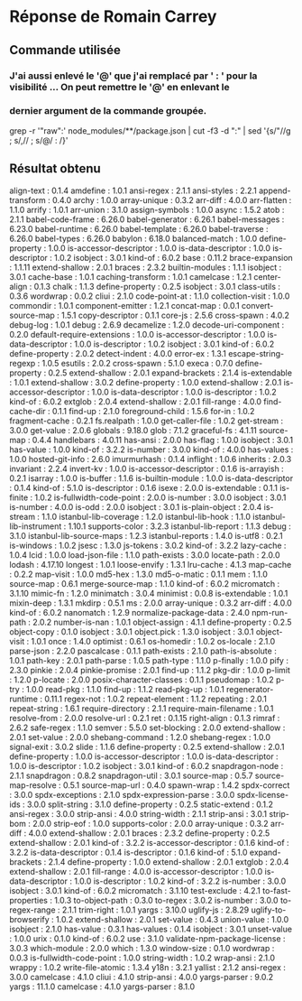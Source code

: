 # Réponse de Romain Carrey

## Commande utilisée
### J'ai aussi enlevé le '@' que j'ai remplacé par ' : ' pour la visibilité ... On peut remettre le '@' en enlevant le
### dernier argument de la commande groupée. 

grep -r '"raw":' node_modules/**/package.json | cut -f3 -d ":" | sed '{s/"//g ; s/,// ; s/@/ : /}' 

## Résultat obtenu

 align-text : 0.1.4
 amdefine : 1.0.1
 ansi-regex : 2.1.1
 ansi-styles : 2.2.1
 append-transform : 0.4.0
 archy : 1.0.0
 array-unique : 0.3.2
 arr-diff : 4.0.0
 arr-flatten : 1.1.0
 arrify : 1.0.1
 arr-union : 3.1.0
 assign-symbols : 1.0.0
 async : 1.5.2
 atob : 2.1.1
 babel-code-frame : 6.26.0
 babel-generator : 6.26.1
 babel-messages : 6.23.0
 babel-runtime : 6.26.0
 babel-template : 6.26.0
 babel-traverse : 6.26.0
 babel-types : 6.26.0
 babylon : 6.18.0
 balanced-match : 1.0.0
 define-property : 1.0.0
 is-accessor-descriptor : 1.0.0
 is-data-descriptor : 1.0.0
 is-descriptor : 1.0.2
 isobject : 3.0.1
 kind-of : 6.0.2
 base : 0.11.2
 brace-expansion : 1.1.11
 extend-shallow : 2.0.1
 braces : 2.3.2
 builtin-modules : 1.1.1
 isobject : 3.0.1
 cache-base : 1.0.1
 caching-transform : 1.0.1
 camelcase : 1.2.1
 center-align : 0.1.3
 chalk : 1.1.3
 define-property : 0.2.5
 isobject : 3.0.1
 class-utils : 0.3.6
 wordwrap : 0.0.2
 cliui : 2.1.0
 code-point-at : 1.1.0
 collection-visit : 1.0.0
 commondir : 1.0.1
 component-emitter : 1.2.1
 concat-map : 0.0.1
 convert-source-map : 1.5.1
 copy-descriptor : 0.1.1
 core-js : 2.5.6
 cross-spawn : 4.0.2
 debug-log : 1.0.1
 debug : 2.6.9
 decamelize : 1.2.0
 decode-uri-component : 0.2.0
 default-require-extensions : 1.0.0
 is-accessor-descriptor : 1.0.0
 is-data-descriptor : 1.0.0
 is-descriptor : 1.0.2
 isobject : 3.0.1
 kind-of : 6.0.2
 define-property : 2.0.2
 detect-indent : 4.0.0
 error-ex : 1.3.1
 escape-string-regexp : 1.0.5
 esutils : 2.0.2
 cross-spawn : 5.1.0
 execa : 0.7.0
 define-property : 0.2.5
 extend-shallow : 2.0.1
 expand-brackets : 2.1.4
 is-extendable : 1.0.1
 extend-shallow : 3.0.2
 define-property : 1.0.0
 extend-shallow : 2.0.1
 is-accessor-descriptor : 1.0.0
 is-data-descriptor : 1.0.0
 is-descriptor : 1.0.2
 kind-of : 6.0.2
 extglob : 2.0.4
 extend-shallow : 2.0.1
 fill-range : 4.0.0
 find-cache-dir : 0.1.1
 find-up : 2.1.0
 foreground-child : 1.5.6
 for-in : 1.0.2
 fragment-cache : 0.2.1
 fs.realpath : 1.0.0
 get-caller-file : 1.0.2
 get-stream : 3.0.0
 get-value : 2.0.6
 globals : 9.18.0
 glob : 7.1.2
 graceful-fs : 4.1.11
 source-map : 0.4.4
 handlebars : 4.0.11
 has-ansi : 2.0.0
 has-flag : 1.0.0
 isobject : 3.0.1
 has-value : 1.0.0
 kind-of : 3.2.2
 is-number : 3.0.0
 kind-of : 4.0.0
 has-values : 1.0.0
 hosted-git-info : 2.6.0
 imurmurhash : 0.1.4
 inflight : 1.0.6
 inherits : 2.0.3
 invariant : 2.2.4
 invert-kv : 1.0.0
 is-accessor-descriptor : 0.1.6
 is-arrayish : 0.2.1
 isarray : 1.0.0
 is-buffer : 1.1.6
 is-builtin-module : 1.0.0
 is-data-descriptor : 0.1.4
 kind-of : 5.1.0
 is-descriptor : 0.1.6
 isexe : 2.0.0
 is-extendable : 0.1.1
 is-finite : 1.0.2
 is-fullwidth-code-point : 2.0.0
 is-number : 3.0.0
 isobject : 3.0.1
 is-number : 4.0.0
 is-odd : 2.0.0
 isobject : 3.0.1
 is-plain-object : 2.0.4
 is-stream : 1.1.0
 istanbul-lib-coverage : 1.2.0
 istanbul-lib-hook : 1.1.0
 istanbul-lib-instrument : 1.10.1
 supports-color : 3.2.3
 istanbul-lib-report : 1.1.3
 debug : 3.1.0
 istanbul-lib-source-maps : 1.2.3
 istanbul-reports : 1.4.0
 is-utf8 : 0.2.1
 is-windows : 1.0.2
 jsesc : 1.3.0
 js-tokens : 3.0.2
 kind-of : 3.2.2
 lazy-cache : 1.0.4
 lcid : 1.0.0
 load-json-file : 1.1.0
 path-exists : 3.0.0
 locate-path : 2.0.0
 lodash : 4.17.10
 longest : 1.0.1
 loose-envify : 1.3.1
 lru-cache : 4.1.3
 map-cache : 0.2.2
 map-visit : 1.0.0
 md5-hex : 1.3.0
 md5-o-matic : 0.1.1
 mem : 1.1.0
 source-map : 0.6.1
 merge-source-map : 1.1.0
 kind-of : 6.0.2
 micromatch : 3.1.10
 mimic-fn : 1.2.0
 minimatch : 3.0.4
 minimist : 0.0.8
 is-extendable : 1.0.1
 mixin-deep : 1.3.1
 mkdirp : 0.5.1
 ms : 2.0.0
 array-unique : 0.3.2
 arr-diff : 4.0.0
 kind-of : 6.0.2
 nanomatch : 1.2.9
 normalize-package-data : 2.4.0
 npm-run-path : 2.0.2
 number-is-nan : 1.0.1
 object-assign : 4.1.1
 define-property : 0.2.5
 object-copy : 0.1.0
 isobject : 3.0.1
 object.pick : 1.3.0
 isobject : 3.0.1
 object-visit : 1.0.1
 once : 1.4.0
 optimist : 0.6.1
 os-homedir : 1.0.2
 os-locale : 2.1.0
 parse-json : 2.2.0
 pascalcase : 0.1.1
 path-exists : 2.1.0
 path-is-absolute : 1.0.1
 path-key : 2.0.1
 path-parse : 1.0.5
 path-type : 1.1.0
 p-finally : 1.0.0
 pify : 2.3.0
 pinkie : 2.0.4
 pinkie-promise : 2.0.1
 find-up : 1.1.2
 pkg-dir : 1.0.0
 p-limit : 1.2.0
 p-locate : 2.0.0
 posix-character-classes : 0.1.1
 pseudomap : 1.0.2
 p-try : 1.0.0
 read-pkg : 1.1.0
 find-up : 1.1.2
 read-pkg-up : 1.0.1
 regenerator-runtime : 0.11.1
 regex-not : 1.0.2
 repeat-element : 1.1.2
 repeating : 2.0.1
 repeat-string : 1.6.1
 require-directory : 2.1.1
 require-main-filename : 1.0.1
 resolve-from : 2.0.0
 resolve-url : 0.2.1
 ret : 0.1.15
 right-align : 0.1.3
 rimraf : 2.6.2
 safe-regex : 1.1.0
 semver : 5.5.0
 set-blocking : 2.0.0
 extend-shallow : 2.0.1
 set-value : 2.0.0
 shebang-command : 1.2.0
 shebang-regex : 1.0.0
 signal-exit : 3.0.2
 slide : 1.1.6
 define-property : 0.2.5
 extend-shallow : 2.0.1
 define-property : 1.0.0
 is-accessor-descriptor : 1.0.0
 is-data-descriptor : 1.0.0
 is-descriptor : 1.0.2
 isobject : 3.0.1
 kind-of : 6.0.2
 snapdragon-node : 2.1.1
 snapdragon : 0.8.2
 snapdragon-util : 3.0.1
 source-map : 0.5.7
 source-map-resolve : 0.5.1
 source-map-url : 0.4.0
 spawn-wrap : 1.4.2
 spdx-correct : 3.0.0
 spdx-exceptions : 2.1.0
 spdx-expression-parse : 3.0.0
 spdx-license-ids : 3.0.0
 split-string : 3.1.0
 define-property : 0.2.5
 static-extend : 0.1.2
 ansi-regex : 3.0.0
 strip-ansi : 4.0.0
 string-width : 2.1.1
 strip-ansi : 3.0.1
 strip-bom : 2.0.0
 strip-eof : 1.0.0
 supports-color : 2.0.0
 array-unique : 0.3.2
 arr-diff : 4.0.0
 extend-shallow : 2.0.1
 braces : 2.3.2
 define-property : 0.2.5
 extend-shallow : 2.0.1
 kind-of : 3.2.2
 is-accessor-descriptor : 0.1.6
 kind-of : 3.2.2
 is-data-descriptor : 0.1.4
 is-descriptor : 0.1.6
 kind-of : 5.1.0
 expand-brackets : 2.1.4
 define-property : 1.0.0
 extend-shallow : 2.0.1
 extglob : 2.0.4
 extend-shallow : 2.0.1
 fill-range : 4.0.0
 is-accessor-descriptor : 1.0.0
 is-data-descriptor : 1.0.0
 is-descriptor : 1.0.2
 kind-of : 3.2.2
 is-number : 3.0.0
 isobject : 3.0.1
 kind-of : 6.0.2
 micromatch : 3.1.10
 test-exclude : 4.2.1
 to-fast-properties : 1.0.3
 to-object-path : 0.3.0
 to-regex : 3.0.2
 is-number : 3.0.0
 to-regex-range : 2.1.1
 trim-right : 1.0.1
 yargs : 3.10.0
 uglify-js : 2.8.29
 uglify-to-browserify : 1.0.2
 extend-shallow : 2.0.1
 set-value : 0.4.3
 union-value : 1.0.0
 isobject : 2.1.0
 has-value : 0.3.1
 has-values : 0.1.4
 isobject : 3.0.1
 unset-value : 1.0.0
 urix : 0.1.0
 kind-of : 6.0.2
 use : 3.1.0
 validate-npm-package-license : 3.0.3
 which-module : 2.0.0
 which : 1.3.0
 window-size : 0.1.0
 wordwrap : 0.0.3
 is-fullwidth-code-point : 1.0.0
 string-width : 1.0.2
 wrap-ansi : 2.1.0
 wrappy : 1.0.2
 write-file-atomic : 1.3.4
 y18n : 3.2.1
 yallist : 2.1.2
 ansi-regex : 3.0.0
 camelcase : 4.1.0
 cliui : 4.1.0
 strip-ansi : 4.0.0
 yargs-parser : 9.0.2
 yargs : 11.1.0
 camelcase : 4.1.0
 yargs-parser : 8.1.0
